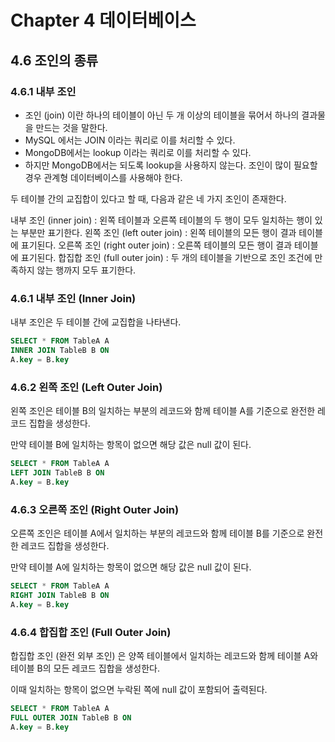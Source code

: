 # Chapter 4 데이터베이스

## 4.6 조인의 종류

### 4.6.1 내부 조인

- 조인 (join) 이란 하나의 테이블이 아닌 두 개 이상의 테이블을 묶어서 하나의 결과물을 만드는 것을 말한다.
- MySQL 에서는 JOIN 이라는 쿼리로 이를 처리할 수 있다.
- MongoDB에서는 lookup 이라는 쿼리로 이를 처리할 수 있다.
- 하지만 MongoDB에서는 되도록 lookup을 사용하지 않는다. 조인이 많이 필요할 경우 관계형 데이터베이스를 사용해야 한다.

두 테이블 간의 교집합이 있다고 할 때, 다음과 같은 네 가지 조인이 존재한다.

내부 조인 (inner join) : 왼쪽 테이블과 오른쪽 테이블의 두 행이 모두 일치하는 행이 있는 부분만 표기한다.
왼쪽 조인 (left outer join) : 왼쪽 테이블의 모든 행이 결과 테이블에 표기된다.
오른쪽 조인 (right outer join) : 오른쪽 테이블의 모든 행이 결과 테이블에 표기된다.
합집합 조인 (full outer join) : 두 개의 테이블을 기반으로 조인 조건에 만족하지 않는 행까지 모두 표기한다.

### 4.6.1 내부 조인 (Inner Join)
내부 조인은 두 테이블 간에 교집합을 나타낸다.

```SQL
SELECT * FROM TableA A
INNER JOIN TableB B ON
A.key = B.key
```

### 4.6.2 왼쪽 조인 (Left Outer Join)
왼쪽 조인은 테이블 B의 일치하는 부분의 레코드와 함께 테이블 A를 기준으로 완전한 레코드 집합을 생성한다.

만약 테이블 B에 일치하는 항목이 없으면 해당 값은 null 값이 된다.

```SQL
SELECT * FROM TableA A
LEFT JOIN TableB B ON
A.key = B.key
```

### 4.6.3 오른쪽 조인 (Right Outer Join)
오른쪽 조인은 테이블 A에서 일치하는 부분의 레코드와 함께 테이블 B를 기준으로 완전한 레코드 집합을 생성한다.

만약 테이블 A에 일치하는 항목이 없으면 해당 값은 null 값이 된다.

```SQL
SELECT * FROM TableA A
RIGHT JOIN TableB B ON
A.key = B.key
```

### 4.6.4 합집합 조인 (Full Outer Join)
합집합 조인 (완전 외부 조인) 은 양쪽 테이블에서 일치하는 레코드와 함께 테이블 A와 테이블 B의 모든 레코드 집합을 생성한다.

이때 일치하는 항목이 없으면 누락된 쪽에 null 값이 포함되어 출력된다.

```SQL
SELECT * FROM TableA A
FULL OUTER JOIN TableB B ON
A.key = B.key
```
